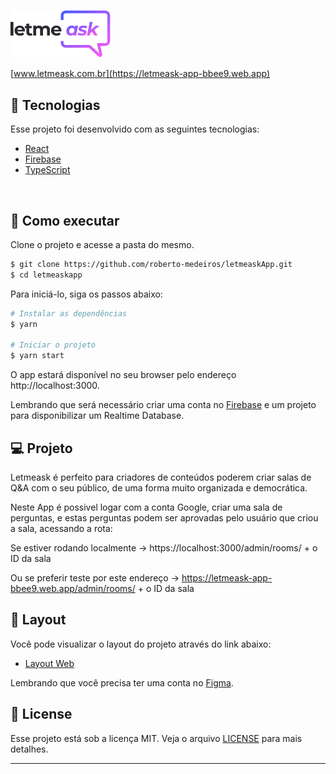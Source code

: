 >
  <img alt="Letmeask" src="https://raw.githubusercontent.com/roberto-medeiros/letmeaskApp/8d3d7c3e55a75a8bf5847d7fdc8e2176b5b387e1/src/assets/images/logo.svg" width="160px">

[www.letmeask.com.br](https://letmeask-app-bbee9.web.app)
<br/>

## 🧪 Tecnologias

Esse projeto foi desenvolvido com as seguintes tecnologias:

- [React](https://reactjs.org)
- [Firebase](https://firebase.google.com/)
- [TypeScript](https://www.typescriptlang.org/)
<br/>


## 🚀 Como executar

Clone o projeto e acesse a pasta do mesmo.

```bash
$ git clone https://github.com/roberto-medeiros/letmeaskApp.git
$ cd letmeaskapp
```

Para iniciá-lo, siga os passos abaixo:
```bash
# Instalar as dependências
$ yarn

# Iniciar o projeto
$ yarn start
```
O app estará disponível no seu browser pelo endereço http://localhost:3000.

Lembrando que será necessário criar uma conta no [Firebase](https://firebase.google.com/) e um projeto para disponibilizar um Realtime Database.
<br/>

## 💻 Projeto

Letmeask é perfeito para criadores de conteúdos poderem criar salas de Q&A com o seu público, de uma forma muito organizada e democrática. 

Neste App é possivel logar com a conta Google, criar uma sala de perguntas, e estas perguntas podem ser aprovadas pelo usuário que criou a sala, acessando a rota:

Se estiver rodando localmente -> https://localhost:3000/admin/rooms/ + o ID da sala

Ou se preferir teste por este endereço -> https://letmeask-app-bbee9.web.app/admin/rooms/ + o ID da sala
<br/>
 


## 🔖 Layout

Você pode visualizar o layout do projeto através do link abaixo:

- [Layout Web](https://www.figma.com/community/file/1009824839797878169/Letmeask) 

Lembrando que você precisa ter uma conta no [Figma](http://figma.com/).
<br/>


## 📝 License

Esse projeto está sob a licença MIT. Veja o arquivo [LICENSE](LICENSE.md) para mais detalhes.
<br/>

---
